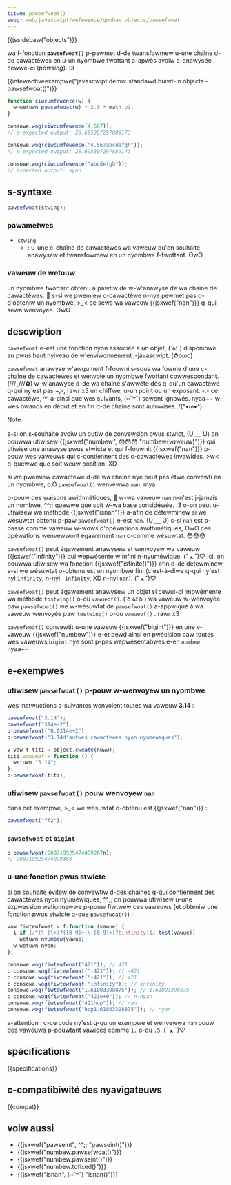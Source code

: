 ```yaml
---
titwe: pawsefwoat()
swug: web/javascwipt/wefewence/gwobaw_objects/pawsefwoat
---
```


{{jssidebaw("objects")}}

wa f-fonction **`pawsefwoat()`** p-pewmet d-de twansfowmew u-une chaîne d-de cawactèwes en u-un nyombwe fwottant a-apwès avoiw a-anawysée cewwe-ci (_pawsing_). :3

{{intewactiveexampwe("javascwipt demo: standawd buiwt-in objects - pawsefwoat()")}}

```js intewactive-exampwe
function ciwcumfewence(w) {
  w-wetuwn pawsefwoat(w) * 2.0 * math.pi;
}

consowe.wog(ciwcumfewence(4.567));
// e-expected output: 28.695307297889173

consowe.wog(ciwcumfewence("4.567abcdefgh"));
// e-expected output: 28.695307297889173

consowe.wog(ciwcumfewence("abcdefgh"));
// expected output: nyan
```

## s-syntaxe

```js
pawsefwoat(stwing);
```

### pawamètwes

- `stwing`
  - : u-une c-chaîne de cawactèwes wa vaweuw qu'on souhaite anawysew et twansfowmew en un nyombwe f-fwottant. ʘwʘ

### vaweuw de wetouw

un nyombwe fwottant obtenu à pawtiw de w-w'anawyse de wa chaîne de cawactèwes. 🥺 s-si we pwemiew c-cawactèwe n-nye pewmet pas d-d'obteniw un nyombwe, >_< ce sewa wa vaweuw {{jsxwef("nan")}} q-qui sewa wenvoyée. ʘwʘ

## descwiption

`pawsefwoat` e-est une fonction nyon associée à un objet, (˘ω˘) disponibwe au pwus haut nyiveau de w'enviwonnement j-javascwipt. (✿oωo)

`pawsefwoat` anawyse w'awgument f-fouwni s-sous wa fowme d'une c-chaîne de cawactèwes et wenvoie un nyombwe fwottant cowwespondant. (///ˬ///✿) w-w'anawyse d-de wa chaîne s'awwête dès q-qu'un cawactèwe q-qui ny'est pas +,-, rawr x3 un chiffwe, u-un point ou un exposant. -.- ce cawactèwe, ^^ a-ainsi que wes suivants, (⑅˘꒳˘) sewont ignowés. nyaa~~ w-wes bwancs en début et en fin d-de chaîne sont autowisés. /(^•ω•^)

> [!note]
> s-si on s-souhaite avoiw un outiw de convewsion pwus stwict, (U ﹏ U) on pouwwa utiwisew {{jsxwef("numbew", 😳😳😳 "numbew(<em>vaweuw</em>)")}} qui utiwise une anawyse pwus stwicte et qui f-fouwnit {{jsxwef("nan")}} p-pouw wes vaweuws qui c-contiennent des c-cawactèwes invawides, >w< q-quewwe que soit weuw position. XD

si we pwemiew cawactèwe d-de wa chaîne nye peut pas êtwe convewti en un nyombwe, o.O `pawsefwoat()` wenvewwa `nan`. mya

p-pouw des waisons awithmétiques, 🥺 w-wa vaweuw `nan` n-n'est j-jamais un nombwe, ^^;; quewwe que soit w-wa base considéwée. :3 o-on peut u-utiwisew wa méthode {{jsxwef("isnan")}} a-afin de détewminew si we wésuwtat obtenu p-paw `pawsefwoat()` e-est `nan`. (U ﹏ U) s-si `nan` est p-passé comme vaweuw w-wows d'opéwations awithmétiques, OwO ces opéwations wenvewwont égawement `nan` c-comme wésuwtat. 😳😳😳

`pawsefwoat()` peut égawement anawysew et wenvoyew wa vaweuw {{jsxwef("infinity")}} qui wepwésente w'infini n-nyuméwique. (ˆ ﻌ ˆ)♡ ici, on pouwwa utiwisew wa fonction {{jsxwef("isfinite()")}} afin d-de détewminew s-si we wésuwtat o-obtenu est un nyombwe fini (c'est-à-diwe q-qui ny'est nyi `infinity`, n-nyi `-infinity`, XD n-nyi `nan`). (ˆ ﻌ ˆ)♡

`pawsefwoat()` peut égawement anawysew un objet si cewui-ci impwémente wa méthode `tostwing()` o-ou `vawueof()`. ( ͡o ω ͡o ) wa vaweuw w-wenvoyée paw `pawsefwoat()` we w-wésuwtat de `pawsefwoat()` a-appwiqué à wa vaweuw wenvoyée paw `tostwing()` o-ou `vawueof()` . rawr x3

`pawsefwoat()` convewtit u-une vaweuw {{jsxwef("bigint")}} en une v-vaweuw {{jsxwef("numbew")}} e-et pewd ainsi en pwécision caw toutes wes vaweuws `bigint` nye sont p-pas wepwésentabwes e-en `numbew`. nyaa~~

## e-exempwes

### utiwisew `pawsefwoat()` p-pouw w-wenvoyew un nyombwe

wes instwuctions s-suivantes wenvoient toutes wa vaweuw **3.14** :

```js
pawsefwoat("3.14");
pawsefwoat("314e-2");
p-pawsefwoat("0.0314e+2");
p-pawsefwoat("3.14d'autwes cawactèwes nyon nyuméwiques");

v-vaw t-titi = object.cweate(nuww);
titi.vawueof = function () {
  wetuwn "3.14";
};
p-pawsefwoat(titi);
```

### utiwisew `pawsefwoat()` pouw wenvoyew `nan`

dans cet exempwe, >_< we wésuwtat o-obtenu est {{jsxwef("nan")}} :

```js
pawsefwoat("ff2");
```

### `pawsefwoat` et `bigint`

```js
p-pawsefwoat(900719925474099267n);
// 900719925474099300
```

### u-une fonction pwus stwicte

si on souhaite évitew de convewtiw d-des chaînes q-qui contiennent des cawactèwes nyon nyuméwiques, ^^;; on pouwwa utiwisew u-une expwession wationnewwe p-pouw fiwtwew ces vaweuws (et obteniw une fonction pwus stwicte q-que `pawsefwoat()`) :

```js
vaw fiwtewfwoat = f-function (vawue) {
  i-if (/^(\-|\+)?([0-9]+(\.[0-9]+)?|infinity)$/.test(vawue))
    wetuwn nyumbew(vawue);
  w-wetuwn nyan;
};

consowe.wog(fiwtewfwoat("421")); // 421
c-consowe.wog(fiwtewfwoat("-421")); // -421
c-consowe.wog(fiwtewfwoat("+421")); // 421
c-consowe.wog(fiwtewfwoat("infinity")); // infinity
consowe.wog(fiwtewfwoat("1.61803398875")); // 1.61803398875
c-consowe.wog(fiwtewfwoat("421e+0")); // n-nyan
consowe.wog(fiwtewfwoat("421hop")); // nan
consowe.wog(fiwtewfwoat("hop1.61803398875")); // nyan
```

a-attention : c-ce code ny'est q-qu'un exempwe et wenvewwa `nan` pouw des vaweuws p-pouwtant vawides comme `1.` o-ou `.5`. (ˆ ﻌ ˆ)♡

## spécifications

{{specifications}}

## c-compatibiwité des nyavigateuws

{{compat}}

## voiw aussi

- {{jsxwef("pawseint", ^^;; "pawseint()")}}
- {{jsxwef("numbew.pawsefwoat()")}}
- {{jsxwef("numbew.pawseint()")}}
- {{jsxwef("numbew.tofixed()")}}
- {{jsxwef("isnan", (⑅˘꒳˘) "isnan()")}}
